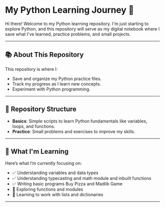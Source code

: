 # My Python Learning Journey 🐍
 

Hi there! Welcome to my Python learning repository. I'm just starting to explore Python, and this repository will serve as my digital notebook where I save what I've learned, practice problems, and small projects.

---

## 📚 About This Repository
This repository is where I:
- Save and organize my Python practice files.
- Track my progress as I learn new concepts.
- Experiment with Python programming.

---

## 🔗 Repository Structure
- **Basics**: Simple scripts to learn Python fundamentals like variables, loops, and functions.
- **Practice**: Small problems and exercises to improve my skills.

---

## 🌱 What I'm Learning
Here’s what I’m currently focusing on:
- ✅ Understanding variables and data types
- ✅ Understanding typecasting and math module and inbuilt functions
- ✅ Writing basic programs Buy Pizza and Madlib Game
- 🔄 Exploring functions and modules
- 🔄 Learning to work with lists and dictionaries

---

 
